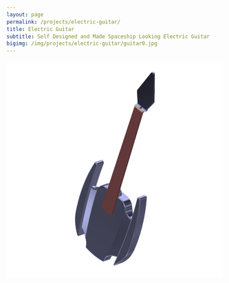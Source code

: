```yaml
---
layout: page
permalink: /projects/electric-guitar/
title: Electric Guitar
subtitle: Self Designed and Made Spaceship Looking Electric Guitar
bigimg: /img/projects/electric-guitar/guitar0.jpg
---
```


![Assembled-Guitar](/img/projects/electric-guitar/Electric-Guitar.png)


<div width="100%" aligh="middle">
    <script src="https://embed.github.com/view/3d/elizhyu/elizhyu.github.io/master/model/electric-guitar/body.stl"></script>
</div>